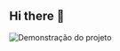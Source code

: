 ## Hi there 👋

<!--
**heavengabi/heavengabi** is a ✨ _special_ ✨ repository because its `README.md` (this file) appears on your GitHub profile.

#Oie

- 🔭 I’m currently working on ... 
- 🌱 I’m currently learning ...
- 👯 I’m looking to collaborate on ...
- 🤔 I’m looking for help with ...
- 💬 Ask me about ...
- 📫 How to reach me: ...
- 😄 Pronouns: ...
- ⚡ Fun fact: ...
-->
![Demonstração do projeto](https://giphy.com/gifs/hoppip-art-cat-12VqFoZE1QUnw4)
